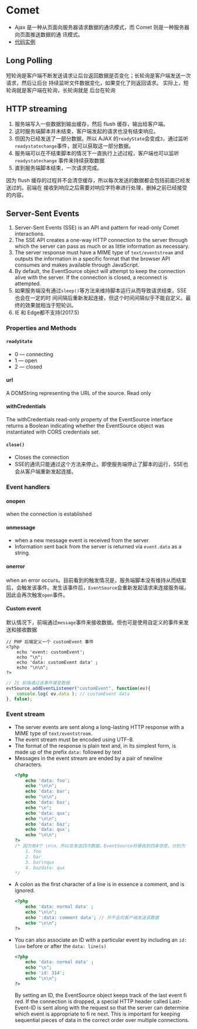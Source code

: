 # Comet

* Ajax 是一种从页面向服务器请求数据的通讯模式，而 Comet 则是一种服务器向页面推送数据的通
讯模式。
* [代码实例](https://github.com/samoyi/Nichijou/tree/master/communication/Comet)


## Long Polling
短轮询是客户端不断发送请求让后台返回数据是否变化；长轮询是客户端发送一次请求，然后让后台
持续监听文件数据变化，如果变化了则返回请求。 实际上，短轮询就是客户端在轮询，长轮询就是
后台在轮询


## HTTP streaming
1. 服务端写入一些数据到输出缓存，然后 flush 缓存，输出给客户端。
2. 这时服务端脚本并未结束，客户端发起的请求也没有结束响应。
3. 但因为已经发送了一部分数据，所以 AJAX 的`readyState`会变成`3`，通过监听
`readystatechange`事件，就可以获取这一部分数据。
4. 服务端可以在不结束脚本的情况下一直执行上述过程，客户端也可以监听`readystatechange`
事件来持续获取数据
5. 直到服务端脚本结束，一次请求完成。

因为 flush 缓存的过程并不会清空缓存，所以每次发送的数据都会包括前面已经发送过的。前端在
接收到响应之后需要对响应字符串进行处理，删掉之前已经接受的内容。


## Server-Sent Events
1. Server-Sent Events (SSE) is an API and pattern for read-only Comet
interactions.
2. The SSE API creates a one-way HTTP connection to the server through which the
server can pass as much or as little information as necessary.
3. The server response must have a MIME type of `text/eventstream` and outputs
the information in a specific format that the browser API consumes and makes
available through JavaScript.
4. By default, the EventSource object will attempt to keep the connection alive
with the server. If the connection is closed, a reconnect is attempted.
5. 如果服务端没有通过`sleep()`等方法来维持脚本运行从而导致请求结束，SSE 也会在一定的时
间间隔后重新发起连接，但这个时间间隔似乎不能自定义。最终的效果就相当于短轮训。
6. IE 和 Edge都不支持(2017.5)

### Properties and Methods
#### `readyState`
* 0 — connecting
* 1 — open
* 2 — closed

#### url
A DOMString representing the URL of the source. Read only

#### withCredentials
The withCredentials read-only property of the EventSource interface returns a Boolean indicating whether the EventSource object was instantiated with CORS credentials set.

#### `close()`
* Closes the connection
* SSE的通讯只能通过这个方法来停止。即使服务端停止了脚本的运行，SSE也会从客户端重新发起连接。

### Event handlers
#### onopen
when the connection is established

#### onmessage
* when a new message event is received from the server
* Information sent back from the server is returned via `event.data` as a string.

#### onerror
when an error occurs。目前看到的触发情况是，服务端脚本没有维持从而结束后，会触发该事件。发生该事件后，`EventSource`会重新发起请求来连接服务端，因此会再次触发`open`事件。

#### Custom event
默认情况下，前端通过`message`事件来接收数据。但也可是使用自定义的事件来发送和接收数据
  ```
  // PHP 后端定义一个 customEvent 事件
  <?php
      echo 'event: customEvent';
      echo "\n";
      echo 'data: customEvent data' ;
      echo "\n\n";
  ?>
  ```
  ```js
  // JS 前端通过该事件接受数据
  evtSource.addEventListener("customEvent", function(ev){
      console.log( ev.data ); // customEvent data
  }, false);
  ```

### Event stream
* The server events are sent along a long-lasting HTTP response with a MIME type of `text/eventstream`.
* The event stream must be encoded using UTF-8.
* The format of the response is plain text and, in its simplest form, is made up of the prefix `data:` followed by text
* Messages in the event stream are ended by a pair of newline characters.
    ```php
    <?php
        echo 'data: foo';
        echo "\n\n";
        echo 'data: bar';
        echo "\n\n";
        echo 'data: baz';
        echo "\n";
        echo 'data: qux';
        echo "\n\n";
        echo 'data: baz';
        echo 'data: qux';
        echo "\n\n";
    ?>
    /* 因为有4个 \n\n，所以会发送四次数据，EventSource将接收到四条信息，分别为
        1. foo
        2. bar
        3. bar\nqux
        4. bazdata: qux
    */
    ```
* A colon as the first character of a line is in essence a comment, and is ignored.
    ```php
    <?php
        echo 'data: normal data' ;
        echo "\n\n";
        echo ':data: comment data'; // 并不会向客户端发送该数据
        echo "\n\n";
    ?>
    ```
* You can also associate an ID with a particular event by including an `id: line` before or after the `data: line(s)`
    ```php
    <?php
        echo 'data: normal data' ;
        echo "\n";
        echo 'id: 314';
        echo "\n\n";
    ?>
    ```
    By setting an ID, the  EventSource object keeps track of the last event fi red. If the connection is dropped, a special HTTP header called  Last-Event-ID is sent along with the request so that the server can determine which event is appropriate to fi re next. This is important for keeping sequential pieces of data in the correct order over multiple connections.
